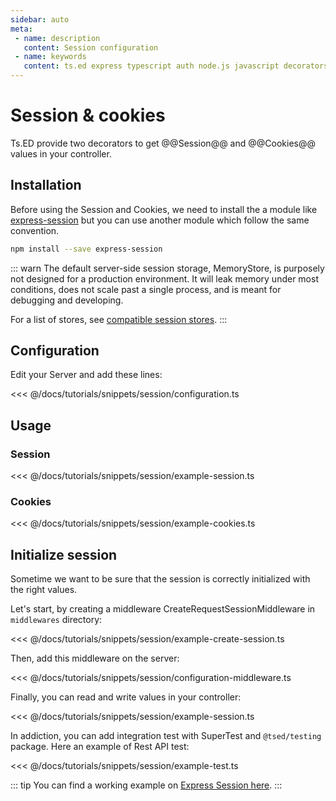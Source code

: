 ```yaml
---
sidebar: auto
meta:
 - name: description
   content: Session configuration 
 - name: keywords
   content: ts.ed express typescript auth node.js javascript decorators
---
```

# Session & cookies

Ts.ED provide two decorators to get @@Session@@ and @@Cookies@@ values in your controller.

## Installation

Before using the Session and Cookies, we need to install the a module like [express-session](https://www.npmjs.com/package/express-session) but 
you can use another module which follow the same convention. 

```bash
npm install --save express-session
```

::: warn
The default server-side session storage, MemoryStore, is purposely not designed for a production environment. It will leak memory under most conditions, does not scale past a single process, and is meant for debugging and developing.

For a list of stores, see [compatible session stores](https://www.npmjs.com/package/express-session#compatible-session-stores).
:::

## Configuration

Edit your Server and add these lines:

<<< @/docs/tutorials/snippets/session/configuration.ts


## Usage
### Session

<<< @/docs/tutorials/snippets/session/example-session.ts

### Cookies 

<<< @/docs/tutorials/snippets/session/example-cookies.ts

## Initialize session

Sometime we want to be sure that the session is correctly initialized with the right values.

Let's start, by creating a middleware CreateRequestSessionMiddleware in `middlewares` directory:

<<< @/docs/tutorials/snippets/session/example-create-session.ts

Then, add this middleware on the server:

<<< @/docs/tutorials/snippets/session/configuration-middleware.ts

Finally, you can read and write values in your controller:

<<< @/docs/tutorials/snippets/session/example-session.ts

In addiction, you can add integration test with SuperTest and `@tsed/testing` package.
Here an example of Rest API test:

<<< @/docs/tutorials/snippets/session/example-test.ts

::: tip
You can find a working example on [Express Session here](https://github.com/TypedProject/tsed-example-session).
:::

